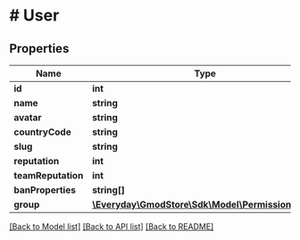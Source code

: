 # # User

## Properties

Name | Type | Description | Notes
------------ | ------------- | ------------- | -------------
**id** | **int** |  | [optional]
**name** | **string** |  | [optional]
**avatar** | **string** |  | [optional]
**countryCode** | **string** |  | [optional]
**slug** | **string** |  | [optional]
**reputation** | **int** |  | [optional]
**teamReputation** | **int** |  | [optional]
**banProperties** | **string[]** |  | [optional]
**group** | [**\Everyday\GmodStore\Sdk\Model\PermissionGroup**](PermissionGroup.md) |  | [optional]

[[Back to Model list]](../../README.md#models) [[Back to API list]](../../README.md#endpoints) [[Back to README]](../../README.md)
